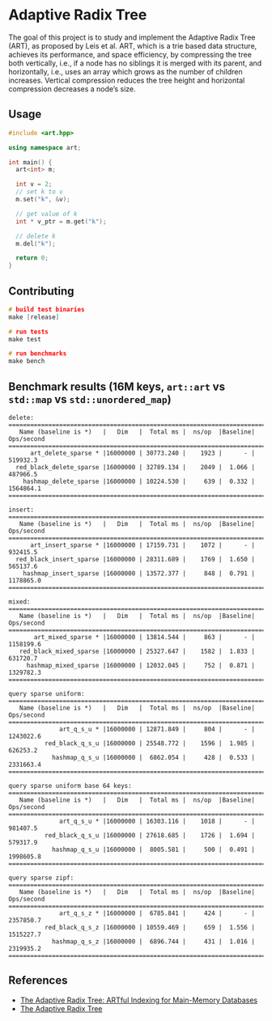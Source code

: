 # Adaptive Radix Tree

The goal of this project is to study and implement the Adaptive Radix Tree (ART), 
as proposed by Leis et al. ART, which is a trie based data structure, achieves 
its performance, and space efficiency, by compressing the tree both vertically, 
i.e., if a node has no siblings it is merged with its parent, and horizontally, 
i.e., uses an array which grows as the number of children increases. Vertical 
compression reduces the tree height and horizontal compression decreases a node’s size.

## Usage

```cpp
#include <art.hpp>

using namespace art;

int main() {
  art<int> m;

  int v = 2;
  // set k to v
  m.set("k", &v);

  // get value of k
  int * v_ptr = m.get("k");

  // delete k
  m.del("k");

  return 0;
}
```

## Contributing

```cpp
# build test binaries
make [release]

# run tests
make test

# run benchmarks
make bench
```

## Benchmark results (16M keys, `art::art` vs `std::map` vs `std::unordered_map`)
```
delete:
===============================================================================
   Name (baseline is *)   |   Dim   |  Total ms |  ns/op  |Baseline| Ops/second
===============================================================================
      art_delete_sparse * |16000000 | 30773.240 |    1923 |      - |   519932.3
  red_black_delete_sparse |16000000 | 32789.134 |    2049 |  1.066 |   487966.5
    hashmap_delete_sparse |16000000 | 10224.530 |     639 |  0.332 |  1564864.1
===============================================================================

insert:
===============================================================================
   Name (baseline is *)   |   Dim   |  Total ms |  ns/op  |Baseline| Ops/second
===============================================================================
      art_insert_sparse * |16000000 | 17159.731 |    1072 |      - |   932415.5
  red_black_insert_sparse |16000000 | 28311.689 |    1769 |  1.650 |   565137.6
    hashmap_insert_sparse |16000000 | 13572.377 |     848 |  0.791 |  1178865.0
===============================================================================

mixed:
===============================================================================
   Name (baseline is *)   |   Dim   |  Total ms |  ns/op  |Baseline| Ops/second
===============================================================================
       art_mixed_sparse * |16000000 | 13814.544 |     863 |      - |  1158199.6
   red_black_mixed_sparse |16000000 | 25327.647 |    1582 |  1.833 |   631720.7
     hashmap_mixed_sparse |16000000 | 12032.045 |     752 |  0.871 |  1329782.3
===============================================================================

query sparse uniform:
===============================================================================
   Name (baseline is *)   |   Dim   |  Total ms |  ns/op  |Baseline| Ops/second
===============================================================================
              art_q_s_u * |16000000 | 12871.849 |     804 |      - |  1243022.6
          red_black_q_s_u |16000000 | 25548.772 |    1596 |  1.985 |   626253.2
            hashmap_q_s_u |16000000 |  6862.054 |     428 |  0.533 |  2331663.4
===============================================================================

query sparse uniform base 64 keys:
===============================================================================
   Name (baseline is *)   |   Dim   |  Total ms |  ns/op  |Baseline| Ops/second
===============================================================================
              art_q_s_u * |16000000 | 16303.116 |    1018 |      - |   981407.5
          red_black_q_s_u |16000000 | 27618.685 |    1726 |  1.694 |   579317.9
            hashmap_q_s_u |16000000 |  8005.581 |     500 |  0.491 |  1998605.8
===============================================================================

query sparse zipf:
===============================================================================
   Name (baseline is *)   |   Dim   |  Total ms |  ns/op  |Baseline| Ops/second
===============================================================================
              art_q_s_z * |16000000 |  6785.841 |     424 |      - |  2357850.7
          red_black_q_s_z |16000000 | 10559.469 |     659 |  1.556 |  1515227.7
            hashmap_q_s_z |16000000 |  6896.744 |     431 |  1.016 |  2319935.2
===============================================================================
```

## References

* [The Adaptive Radix Tree: ARTful Indexing for Main-Memory Databases](http://www-db.in.tum.de/~leis/papers/ART.pdf)
* [The Adaptive Radix Tree](http://rafaelkallis.com/static/media/the_adaptive_radix_tree_rafael_kallis.23779b20.pdf)

